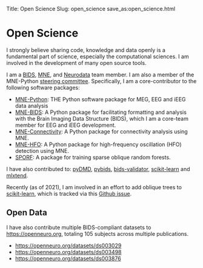 Title: Open Science
Slug: open_science
save_as:open_science.html

# Open Science

I strongly believe sharing code, knowledge and data openly is a fundamental part of science, especially the computational sciences. I am involved in the development of many open source tools.

I am a [BIDS](https://github.com/bids-standard), [MNE](https://github.com/mne-tools), and [Neurodata](https://github.com/neurodata) team member. I am also a member of the MNE-Python [steering committee](https://mne.tools/dev/overview/governance.html). Specifically, I am a core-contributor to the following software packages:

- [MNE-Python](https://github.com/mne-tools/mne-python): THE Python software package for MEG, EEG and iEEG data analysis
- [MNE-BIDS](https://github.com/mne-tools/mne-bids): A Python package for facilitating formatting and analysis with the Brain Imaging Data Structure (BIDS), which I am a core-team member for EEG and iEEG development.
- [MNE-Connectivity](https://github.com/mne-tools/mne-connectivity): A Python package for connectivity analysis using MNE.
- [MNE-HFO](https://github.com/mne-tools/mne-hfo): A Python package for high-frequency oscillation (HFO) detection using MNE.
- [SPORF](https://github.com/neurodata/SPORF): A package for training sparse oblique random forests.

I have also contributed to:
[pyDMD](https://github.com/mathLab/PyDMD), [pybids](https://github.com/bids-standard/pybids), [bids-validator](https://github.com/bids-standard/bids-validator), [scikit-learn](https://github.com/scikit-learn/scikit-learn) and [mlxtend](https://github.com/rasbt/mlxtend).

Recently (as of 2021), I am involved in an effort to add oblique trees to [scikit-learn](https://github.com/scikit-learn/scikit-learn), which is tracked via this [Github issue](https://github.com/scikit-learn/scikit-learn/issues/20819).

## Open Data

I have also contribute multiple BIDS-compliant datasets to https://openneuro.org, totaling 105 subjects across multiple publications.

- https://openneuro.org/datasets/ds003029
- https://openneuro.org/datasets/ds003498
- https://openneuro.org/datasets/ds003876